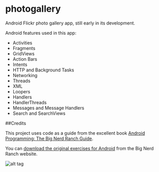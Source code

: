 photogallery
============

Android Flickr photo gallery app, still early in its development.

Android features used in this app:

* Activities
* Fragments
* GridViews
* Action Bars
* Intents
* HTTP and Background Tasks
* Networking
* Threads
* XML
* Loopers
* Handlers
* HandlerThreads
* Messages and Message Handlers
* Search and SearchViews

##Credits

This project uses code as a guide from the excellent book [Android Programming: The Big Nerd Ranch Guide](http://www.bignerdranch.com/we-write/android-programming.html).

You can [download the original exercises for Android](http://www.bignerdranch.com/solutions/AndroidProgramming.zip) from the Big Nerd Ranch website.

![alt tag](https://raw.githubusercontent.com/donnemartin/photogallery/master/res/raw/flickr.png)
